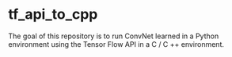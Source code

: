 # tf_api_to_cpp
The goal of this repository is to run ConvNet learned in a Python environment using the Tensor Flow API in a C / C ++ environment.
